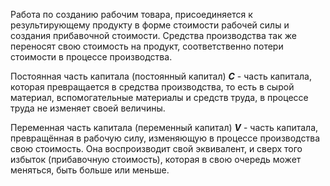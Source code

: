 Работа по созданию рабочим товара,  присоединяется к результирующему продукту в форме стоимости рабочей силы и создания прибавочной стоимости. Средства производства так же переносят свою стоимость на продукт, соответственно потери стоимости в процессе производства.

Постоянная часть капитала (постоянный капитал) **_С_** - часть капитала, которая превращается в средства производства, то есть в сырой материал, вспомогательные материалы и средств труда, в процессе труда не изменяет своей величины.

Переменная часть капитала (переменный капитал) **_V_** - часть капитала, превращённая в рабочую силу, изменяющую в процессе производства свою стоимость. Она воспроизводит свой эквивалент, и сверх того избыток (прибавочную стоимость), которая в свою очередь может меняться, быть больше или меньше.

